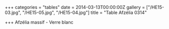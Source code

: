+++
categories = "tables"
date = 2014-03-13T00:00:00Z
gallery = ["/HE15-03.jpg", "/HE15-05.jpg", "/HE15-04.jpg"]
title = "Table Afzélia 0314"

+++
Afzélia massif - Verre blanc